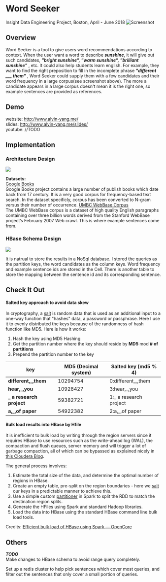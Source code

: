 # Word Seeker

Insight Data Engineering Project, Boston, April - June 2018
![Screenshot](https://i.imgur.com/4uP9jlC.png)
## Overview
Word Seeker is a tool to give users word recommendations according to context. When the user want a word to describe ***sunshine***, it will give out such candidates, ***"bright sunshine", "warm sunshine", "brilliant sunshine"*** , etc. It could also help students learn english. For example, they want to find the right preposition to fill in the incomplete phrase   ***"different ___  them"*** , Word Seeker could supply them with a few candidates and their word frequency in a large corpus(see screenshot above). The more a candidate appears in a large corpus doesn't mean it is the right one, so example sentences are provided as references.
## Demo    
website: http://www.alvin-yang.me/    
slides: http://www.alvin-yang.me/slides/    
youtube: //TODO    
## Implementation
### Architecture Design
![](https://i.imgur.com/Ai8ZfdA.png)

**Datasets:**    
[Google Books](http://storage.googleapis.com/books/ngrams/books/datasetsv2.html)        
Google Books project contains a large number of publish books which date back from 17 century. It is a very good corpus for frequency-based text search. In the dataset specificly, corpus has been converted to N-gram versus their number of occurrence.
[UMBC WebBase Corpus](https://ebiquity.umbc.edu/blogger/2013/05/01/umbc-webbase-corpus-of-3b-english-words/)    
The UMBC WebBase corpus is a dataset of high quality English paragraphs containing over three billion words derived from the Stanford WebBase project’s February 2007 Web crawl. This is where example sentences come from.    

### HBase Schema Design
![](https://i.imgur.com/HYnCvVt.png)

It is natrual to store the results in a NoSql database. I stored the queries as the partition keys, the word candidates as the column keys. Word frequency and example sentence ids are stored in the Cell. There is another table to store the mapping between the sentence id and its corresponding sentence.

## Check It Out
#### Salted key approach to avoid data skew

In cryptography, a [salt](https://en.wikipedia.org/wiki/Salt_(cryptography) ) is random data that is used as an additional input to a one-way function that "hashes" data, a password or passphrase.  Here I use it to evenly distributed the keys because of the randomness of hash function like MD5. Here is how it works:

1. Hash the key using MD5 Hashing
2. Get the partition number where the key should reside by **MD5** mod **# of partitions**
3. Prepend the partition number to the key 

| **key**                  | **MD5 (Decimal system)** | **Salted key (md5 % 4)** |
| ------------------------ | ------------------------ | ------------------------ |
| **different,_,them**     | 10294754                 | 0:different,_,them       |
| **hear,_,you**           | 10928427                 | 3:hear,_,you             |
| **_ a research project** | 59382721                 | 1:_ a research project   |
| **a,_,of paper**         | 54922382                 | 2:a,_,of paper           |

#### Bulk load results into HBase by Hfile

It is inefficient to bulk load by writing through the region servers since it requires HBase to use resources such as the write-ahead log (WAL), the compaction and flush queues, server memory and will trigger a lot of garbage compaction, all of which can be bypassed as explained nicely in [this Cloudera Blog](http://blog.cloudera.com/blog/2013/09/how-to-use-hbase-bulk-loading-and-why/).

The general process involves:

1. Estimate the total size of the data, and determine the optimal number of regions in HBase.
2. Create an empty table, pre-split on the region boundaries - here we [salt](https://sematext.com/blog/2012/04/09/hbasewd-avoid-regionserver-hotspotting-despite-writing-records-with-sequential-keys/) our keys in a predictable manner to achieve this. 
3. Use a simple custom [partitioner](https://spark.apache.org/docs/1.6.2/api/java/org/apache/spark/Partitioner.html) in Spark to split the RDD to match the destination region splits. 
4. Generate the HFiles using Spark and standard Hadoop libraries.
5. Load the data into HBase using the standard HBase command line bulk load tools.

Credits: [Efficient bulk load of HBase using Spark — OpenCore](https://www.opencore.com/blog/2016/10/efficient-bulk-load-of-hbase-using-spark/)


## Others    
***TODO***    
Make changes to HBase schema to avoid range query completely.     

Set up a redis cluster to help pick sentences which cover most queries, and filter out the sentences that only cover a small portion of queries.


